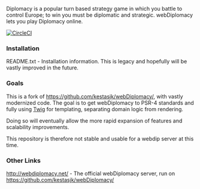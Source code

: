 Diplomacy is a popular turn based strategy game in which you battle to control Europe; to win you must be diplomatic 
and strategic. webDiplomacy lets you play Diplomacy online.

[![CircleCI](https://circleci.com/gh/splittingred/webDiplomacy/tree/production.svg?style=svg)](https://circleci.com/gh/splittingred/webDiplomacy/tree/production)


### Installation

README.txt - Installation information. This is legacy and hopefully will be vastly improved in the future.

### Goals

This is a fork of https://github.com/kestasjk/webDiplomacy/, with vastly modernized code. The goal is to get
 webDiplomacy to PSR-4 standards and fully using [Twig](https://twig.symfony.com/) for templating, separating
 domain logic from rendering.
 
Doing so will eventually allow the more rapid expansion of features and scalability improvements.

This repository is therefore not stable and usable for a webdip server at this time.

### Other Links

http://webdiplomacy.net/ - The official webDiplomacy server, run on https://github.com/kestasjk/webDiplomacy/